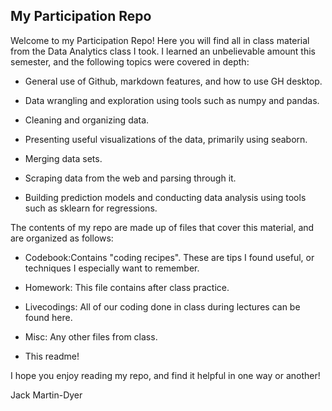 ## My Participation Repo

Welcome to my Participation Repo! Here you will find all in class material from the Data Analytics class I took. I learned an unbelievable amount this semester, and the following topics were covered in depth:
- General use of Github, markdown features, and how to use GH desktop.

- Data wrangling and exploration using tools such as numpy and pandas.

- Cleaning and organizing data.

- Presenting useful visualizations of the data, primarily using seaborn.

- Merging data sets.

- Scraping data from the web and parsing through it.

- Building prediction models and conducting data analysis using tools such as sklearn for regressions.

The contents of my repo are made up of files that cover this material, and are organized as follows:
- Codebook:Contains "coding recipes". These are tips I found useful, or techniques I especially want to remember.

- Homework: This file contains after class practice.

- Livecodings: All of our coding done in class during lectures can be found here.

- Misc: Any other files from class.

- This readme!

I hope you enjoy reading my repo, and find it helpful in one way or another!

Jack Martin-Dyer
